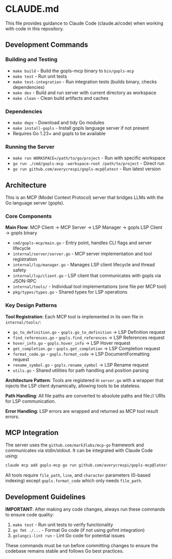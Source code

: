 # CLAUDE.md

This file provides guidance to Claude Code (claude.ai/code) when working with code in this repository.

## Development Commands

### Building and Testing
- `make build` - Build the gopls-mcp binary to `bin/gopls-mcp`
- `make test` - Run unit tests
- `make test-integration` - Run integration tests (builds binary, checks dependencies)
- `make dev` - Build and run server with current directory as workspace
- `make clean` - Clean build artifacts and caches

### Dependencies
- `make deps` - Download and tidy Go modules
- `make install-gopls` - Install gopls language server if not present
- Requires Go 1.23+ and gopls to be available

### Running the Server
- `make run WORKSPACE=/path/to/go/project` - Run with specific workspace
- `go run ./cmd/gopls-mcp -workspace-root /path/to/project` - Direct run
- `go run github.com/averycrespi/gopls-mcp@latest` - Run latest version

## Architecture

This is an MCP (Model Context Protocol) server that bridges LLMs with the Go language server (gopls).

### Core Components

**Main Flow**: MCP Client → MCP Server → LSP Manager → gopls LSP Client → gopls binary

- `cmd/gopls-mcp/main.go` - Entry point, handles CLI flags and server lifecycle
- `internal/server/server.go` - MCP server implementation and tool registration
- `internal/lsp/manager.go` - Manages LSP client lifecycle and thread safety
- `internal/lsp/client.go` - LSP client that communicates with gopls via JSON-RPC
- `internal/tools/` - Individual tool implementations (one file per MCP tool)
- `pkg/types/types.go` - Shared types for LSP operations

### Key Design Patterns

**Tool Registration**: Each MCP tool is implemented in its own file in `internal/tools/`:
- `go_to_definition.go` - `gopls.go_to_definition` → LSP Definition request
- `find_references.go` - `gopls.find_references` → LSP References request
- `hover_info.go` - `gopls.hover_info` → LSP Hover request
- `get_completion.go` - `gopls.get_completion` → LSP Completion request
- `format_code.go` - `gopls.format_code` → LSP DocumentFormatting request
- `rename_symbol.go` - `gopls.rename_symbol` → LSP Rename request
- `utils.go` - Shared utilities for path handling and position parsing

**Architecture Pattern**: Tools are registered in `server.go` with a wrapper that injects the LSP client dynamically, allowing tools to be stateless.

**Path Handling**: All file paths are converted to absolute paths and file:// URIs for LSP communication.

**Error Handling**: LSP errors are wrapped and returned as MCP tool result errors.

## MCP Integration

The server uses the `github.com/mark3labs/mcp-go` framework and communicates via stdin/stdout. It can be integrated with Claude Code using:

```bash
claude mcp add gopls-mcp go run github.com/averycrespi/gopls-mcp@latest
```

All tools require `file_path`, `line`, and `character` parameters (0-based indexing) except `gopls.format_code` which only needs `file_path`.

## Development Guidelines

**IMPORTANT**: After making any code changes, always run these commands to ensure code quality:

1. `make test` - Run unit tests to verify functionality
2. `go fmt ./...` - Format Go code (if not using gofmt integration)
3. `golangci-lint run` - Lint Go code for potential issues

These commands must be run before committing changes to ensure the codebase remains stable and follows Go best practices.
